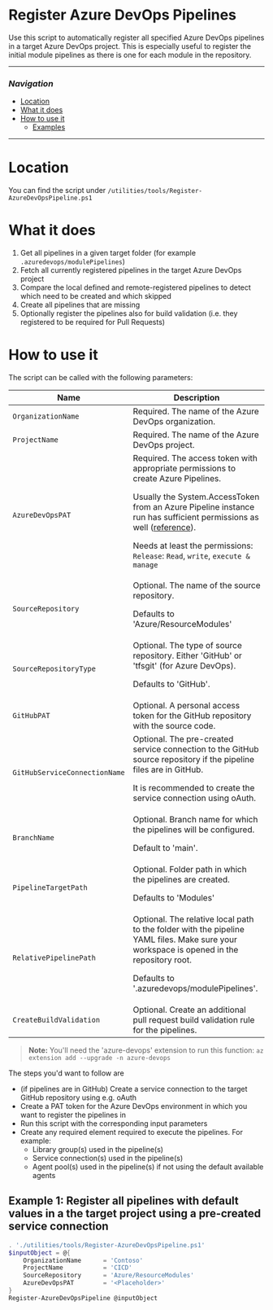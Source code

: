 # Register Azure DevOps Pipelines

Use this script to automatically register all specified Azure DevOps pipelines in a target Azure DevOps project. This is especially useful to register the initial module pipelines as there is one for each module in the repository.

---

### _Navigation_

- [Location](#location)
- [What it does](#what-it-does)
- [How to use it](#how-to-use-it)
  - [Examples](#examples)

---
# Location

You can find the script under `/utilities/tools/Register-AzureDevOpsPipeline.ps1`

# What it does

1. Get all pipelines in a given target folder (for example `.azuredevops/modulePipelines`)
1. Fetch all currently registered pipelines in the target Azure DevOps project
1. Compare the local defined and remote-registered pipelines to detect which need to be created and which skipped
1. Create all pipelines that are missing
1. Optionally register the pipelines also for build validation (i.e. they registered to be required for Pull Requests)

# How to use it

The script can be called with the following parameters:

| Name | Description |
|-|-|
| `OrganizationName` | Required. The name of the Azure DevOps organization. |
| `ProjectName` | Required. The name of the Azure DevOps project. |
| `AzureDevOpsPAT` | Required. The access token with appropriate permissions to create Azure Pipelines. <p> Usually the System.AccessToken from an Azure Pipeline instance run has sufficient permissions as well ([reference](https://docs.microsoft.com/en-us/azure/devops/pipelines/process/access-tokens?view=azure-devops&tabs=yaml#how-do-i-determine-the-job-authorization-scope-of-my-yaml-pipeline)). <p> Needs at least the permissions: `Release`: `Read`, `write`, `execute & manage` |
| `SourceRepository` | Optional. The name of the source repository. <p> Defaults to 'Azure/ResourceModules' |
| `SourceRepositoryType` | Optional. The type of source repository. Either 'GitHub' or 'tfsgit' (for Azure DevOps). <p> Defaults to 'GitHub'. |
| `GitHubPAT` | Optional. A personal access token for the GitHub repository with the source code. |
| `GitHubServiceConnectionName` | Optional. The pre-created service connection to the GitHub source repository if the pipeline files are in GitHub. <p> It is recommended to create the service connection using oAuth. |
| `BranchName` | Optional. Branch name for which the pipelines will be configured. <p> Default to 'main'. |
| `PipelineTargetPath` | Optional. Folder path in which the pipelines are created. <p> Defaults to 'Modules' |
| `RelativePipelinePath` | Optional. The relative local path to the folder with the pipeline YAML files. Make sure your workspace is opened in the repository root. <p> Defaults to '.azuredevops/modulePipelines'. |
| `CreateBuildValidation` | Optional. Create an additional pull request build validation rule for the pipelines. |

> **Note:** You'll need the 'azure-devops' extension to run this function: `az extension add --upgrade -n azure-devops`

The steps you'd want to follow are
- (if pipelines are in GitHub) Create a service connection to the target GitHub repository using e.g. oAuth
- Create a PAT token for the Azure DevOps environment in which you want to register the pipelines in
- Run this script with the corresponding input parameters
- Create any required element required to execute the pipelines. For example:
  - Library group(s) used in the pipeline(s)
  - Service connection(s) used in the pipeline(s)
  - Agent pool(s) used in the pipeline(s) if not using the default available agents

## Example 1: Register all pipelines with default values in a the target project using a pre-created service connection
```powershell
. './utilities/tools/Register-AzureDevOpsPipeline.ps1'
$inputObject = @{
    OrganizationName      = 'Contoso'
    ProjectName           = 'CICD'
    SourceRepository      = 'Azure/ResourceModules'
    AzureDevOpsPAT        = '<Placeholder>'
}
Register-AzureDevOpsPipeline @inputObject
```

